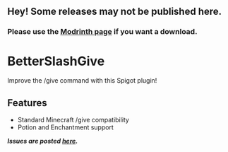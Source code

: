 ## Hey! Some releases may not be published here.
### Please use the [Modrinth page](https://modrinth.com/plugin/betterslashgive/) if you want a download.

# BetterSlashGive
Improve the /give command with this Spigot plugin!

## Features
- Standard Minecraft /give compatibility
- Potion and Enchantment support

_**Issues are posted [here](https://github.com/Kingminer7/BetterSlashGive/issues).**_
